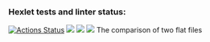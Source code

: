 ### Hexlet tests and linter status:
[![Actions Status](https://github.com/Vlad-Code/frontend-project-lvl2/workflows/hexlet-check/badge.svg)](https://github.com/Vlad-Code/frontend-project-lvl2/actions)
<a href="https://codeclimate.com/github/Vlad-Code/frontend-project-lvl2/maintainability"><img src="https://api.codeclimate.com/v1/badges/a010fc98f0b8b4f282d9/maintainability" /></a>
<a href="https://codeclimate.com/github/Vlad-Code/frontend-project-lvl2/test_coverage"><img src="https://api.codeclimate.com/v1/badges/a010fc98f0b8b4f282d9/test_coverage" /></a>
<a href="https://asciinema.org/a/511753" target="_blank"><img src="https://asciinema.org/a/511753.svg" /></a>
The comparison of two flat files
